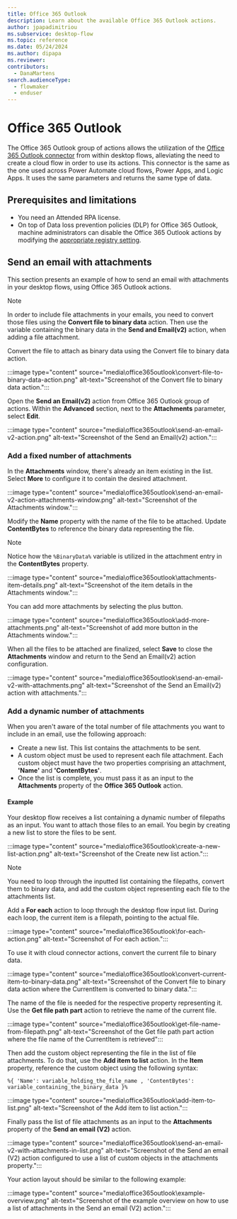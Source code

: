 ```yaml
---
title: Office 365 Outlook 
description: Learn about the available Office 365 Outlook actions.
author: jpapadimitriou
ms.subservice: desktop-flow
ms.topic: reference
ms.date: 05/24/2024
ms.author: dipapa
ms.reviewer: 
contributors:
  - DanaMartens
search.audienceType: 
  - flowmaker
  - enduser
---
```


# Office 365 Outlook

The Office 365 Outlook group of actions allows the utilization of the [Office 365 Outlook connector](/connectors/office365) from within desktop flows, alleviating the need to create a cloud flow in order to use its actions. This connector is the same as the one used across Power Automate cloud flows, Power Apps, and Logic Apps. It uses the same parameters and returns the same type of data.

## Prerequisites and limitations

- You need an Attended RPA license.
- On top of Data loss prevention policies (DLP) for Office 365 Outlook, machine administrators can disable the Office 365 Outlook actions by modifying the [appropriate registry setting](../governance.md#prevent-power-automate-for-desktop-from-running-flows-containing-cloud-connectors).

## Send an email with attachments

This section presents an example of how to send an email with attachments in your desktop flows, using Office 365 Outlook actions.

> [!NOTE]
> In order to include file attachments in your emails, you need to convert those files using the **Convert file to binary data** action. Then use the variable containing the binary data in the **Send and Email(v2)** action, when adding a file attachment.

Convert the file to attach as binary data using the Convert file to binary data action.

:::image type="content" source="media\office365outlook\convert-file-to-binary-data-action.png" alt-text="Screenshot of the Convert file to binary data action.":::

Open the **Send an Email(v2)** action from Office 365 Outlook group of actions. Within the **Advanced** section, next to the **Attachments** parameter, select **Edit**.

:::image type="content" source="media\office365outlook\send-an-email-v2-action.png" alt-text="Screenshot of the Send an Email(v2) action.":::

### Add a fixed number of attachments

In the **Attachments** window, there's already an item existing in the list.
Select **More** to configure it to contain the desired attachment.

:::image type="content" source="media\office365outlook\send-an-email-v2-action-attachments-window.png" alt-text="Screenshot of the Attachments window.":::

Modify the **Name** property with the name of the file to be attached. Update **ContentBytes** to reference the binary data representing the file.

 > [!NOTE]
 > Notice how the `%BinaryData%` variable is utilized in the attachment entry in the **ContentBytes** property.

:::image type="content" source="media\office365outlook\attachments-item-details.png" alt-text="Screenshot of the item details in the Attachments window.":::

You can add more attachments by selecting the plus button.

:::image type="content" source="media\office365outlook\add-more-attachments.png" alt-text="Screenshot of add more button in the Attachments window.":::

When all the files to be attached are finalized, select **Save** to close the **Attachments** window and return to the Send an Email(v2) action configuration.

:::image type="content" source="media\office365outlook\send-an-email-v2-with-attachments.png" alt-text="Screenshot of the Send an Email(v2) action with attachments.":::

### Add a dynamic number of attachments

When you aren't aware of the total number of file attachments you want to include in an email, use the following approach:

- Create a new list. This list contains the attachments to be sent.
- A custom object must be used to represent each file attachment. Each custom object must have the two properties comprising an attachment, **'Name'** and **'ContentBytes'**.
- Once the list is complete, you must pass it as an input to the **Attachments** property of the **Office 365 Outlook** action.

#### Example

Your desktop flow receives a list containing a dynamic number of filepaths as an input.
You want to attach those files to an email.
You begin by creating a new list to store the files to be sent.

:::image type="content" source="media\office365outlook\create-a-new-list-action.png" alt-text="Screenshot of the Create new list action.":::

>[!NOTE]
> You need to loop through the inputted list containing the filepaths, convert them to binary data, and add the custom object representing each file to the attachments list.

Add a **For each** action to loop through the desktop flow input list. During each loop, the current item is a filepath, pointing to the actual file.

:::image type="content" source="media\office365outlook\for-each-action.png" alt-text="Screenshot of For each action.":::

To use it with cloud connector actions, convert the current file to binary data.

:::image type="content" source="media\office365outlook\convert-current-item-to-binary-data.png" alt-text="Screenshot of the Convert file to binary data action where the CurrentItem is converted to binary data.":::

The name of the file is needed for the respective property representing it. Use the **Get file path part** action to retrieve the name of the current file.

:::image type="content" source="media\office365outlook\get-file-name-from-filepath.png" alt-text="Screenshot of the Get file path part action where the file name of the CurrentItem is retrieved":::

Then add the custom object representing the file in the list of file attachments. To do that, use the **Add item to list** action. In the **Item** property, reference the custom object using the following syntax:

```robin
%{ 'Name': variable_holding_the_file_name , 'ContentBytes': variable_containing_the_binary_data }%
```

:::image type="content" source="media\office365outlook\add-item-to-list.png" alt-text="Screenshot of the Add item to list action.":::

Finally pass the list of file attachments as an input to the **Attachments** property of the **Send an email (V2)** action.

:::image type="content" source="media\office365outlook\send-an-email-v2-with-attachments-in-list.png" alt-text="Screenshot of the Send an email (V2) action configured to use a list of custom objects in the attachments property.":::

Your action layout should be similar to the following example:

:::image type="content" source="media\office365outlook\example-overview.png" alt-text="Screenshot of the example overview on how to use a list of attachments in the Send an email (V2) action.":::
